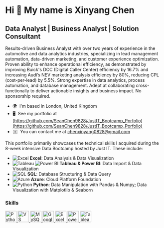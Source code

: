 Hi 👋 My name is Xinyang Chen
=============================

Data Analyst | Business Analyst | Solution Consultant
-----------------------------------------------------

Results-driven Business Analyst with over two years of experience in the automotive and data analytics industries, specializing in lead management automation, data-driven marketing, and customer experience optimization. Proven ability to enhance operational efficiency, as demonstrated by improving Buick's DCC (Digital Caller Center) efficiency by 16.7% and increasing Audi’s NEV marketing analysis efficiency by 80%, reducing CPL (cost-per-lead) by 5.5%. Strong expertise in data analytics, process automation, and database management. Adept at collaborating cross-functionally to deliver actionable insights and business impact. No sponsorship required.

* 🌍  I'm based in London, United Kingdom  
* 🖥️  See my portfolio at [https://github.com/SeanChen9828/JustIT_Bootcamp_Porfolio](https://github.com/SeanChen9828/JustIT_Bootcamp_Porfolio)  
* ✉️  You can contact me at [chenxinyang0828@gmail.com](mailto:chenxinyang0828@gmail.com)


This portfolio primarily showcases the technical skills I acquired during the 8-week intensive Data Bootcamp hosted by Just IT. These include:

- ![Excel](https://img.icons8.com/color/24/000000/microsoft-excel-2019.png) **Excel**: Data Analysis & Data Visualization  
- ![Tableau](https://img.icons8.com/color/24/000000/tableau-software.png) ![Power BI](https://img.icons8.com/color/24/000000/power-bi.png) **Tableau & Power BI**: Data Import & Data Visualization  
- ![SQL](https://img.icons8.com/ios-filled/24/000000/sql.png) **SQL**: Database Structuring & Data Query  
- ![Azure](https://img.icons8.com/color/24/000000/azure-1.png) **Azure**: Cloud Platform Foundation  
- ![Python](https://img.icons8.com/color/24/000000/python--v1.png) **Python**: Data Manipulation with Pandas & Numpy; Data Visualization with Matplotlib & Seaborn

### Skills

<p align="left">
<a href="https://www.python.org/" target="_blank" rel="noreferrer">
  <img src="https://raw.githubusercontent.com/danielcranney/readme-generator/main/public/icons/skills/python-colored.svg" width="36" height="36" alt="Python" />
</a>
<a href="https://code.visualstudio.com/" target="_blank" rel="noreferrer">
  <img src="https://raw.githubusercontent.com/danielcranney/readme-generator/main/public/icons/skills/visualstudiocode.svg" width="36" height="36" alt="VS Code" />
</a>
<a href="https://www.mysql.com/" target="_blank" rel="noreferrer">
  <img src="https://raw.githubusercontent.com/danielcranney/readme-generator/main/public/icons/skills/mysql-colored.svg" width="36" height="36" alt="MySQL" />
</a>
<a href="https://cloud.google.com/" target="_blank" rel="noreferrer">
  <img src="https://raw.githubusercontent.com/danielcranney/readme-generator/main/public/icons/skills/googlecloud-colored.svg" width="36" height="36" alt="Google Cloud" />
</a>
<a href="https://www.microsoft.com/en-us/microsoft-365/excel" target="_blank" rel="noreferrer">
  <img src="https://img.icons8.com/color/48/000000/microsoft-excel-2019.png" width="36" height="36" alt="Excel" />
</a>
<a href="https://powerbi.microsoft.com/" target="_blank" rel="noreferrer">
  <img src="https://img.icons8.com/color/48/000000/power-bi.png" width="36" height="36" alt="Power BI" />
</a>
<a href="https://www.tableau.com/" target="_blank" rel="noreferrer">
  <img src="https://img.icons8.com/color/48/000000/tableau-software.png" width="36" height="36" alt="Tableau" />
</a>
</p>
